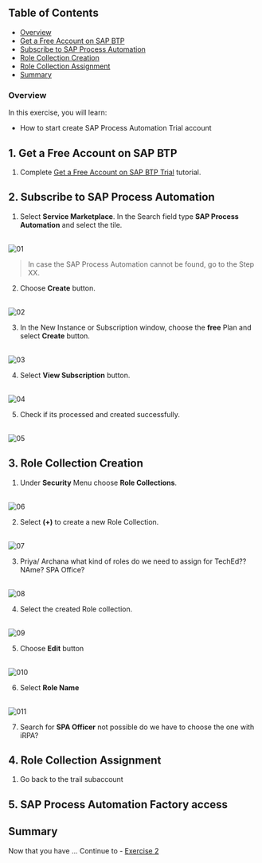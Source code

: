 ## Table of Contents
 - [Overview](#overview)
 - [Get a Free Account on SAP BTP](#AccountBTP)
 - [Subscribe to SAP Process Automation](#SPA)
 - [Role Collection Creation](#Role)
 - [Role Collection Assignment](#RoleCollection)
 - [Summary](#summary)

### Overview <a name="overview"></a>

In this exercise, you will learn:
- How to start create SAP Process Automation Trial account

## 1. Get a Free Account on SAP BTP <a name="AccountBTP"></a>

1. Complete [Get a Free Account on SAP BTP Trial](https://developers.sap.com/tutorials/hcp-create-trial-account.html) tutorial.

## 2. Subscribe to SAP Process Automation  <a name="SPA"></a>

1.	Select **Service Marketplace**. In the Search field type **SAP Process Automation** and select the tile.

<br>![01](./images/001.png)

> In case the SAP Process Automation cannot be found, go to the Step XX.

2. Choose **Create** button.

<br>![02](./images/002.png)

3. In the New Instance or Subscription window, choose the **free** Plan and select **Create** button.

<br>![03](./images/003.png)

4. Select **View Subscription** button.

<br>![04](./images/004.png)

5. Check if its processed and created successfully.

<br>![05](./images/005.png)

## 3. Role Collection Creation  <a name="Role"></a>

1. Under **Security** Menu choose **Role Collections**.

<br>![06](./images/006.png)

2. Select **(+)** to create a new Role Collection.

<br>![07](./images/007.png)

3. Priya/ Archana what kind of roles do we need to assign for TechEd?? NAme? SPA Office?

<br>![08](./images/008.png)

4. Select the created Role collection.

<br>![09](./images/009.png)

5. Choose **Edit** button

<br>![010](./images/010.png)

6. Select **Role Name**

<br>![011](./images/011.png)

7. Search for **SPA Officer** not possible do we have to choose the one with iRPA?


## 4. Role Collection Assignment  <a name="RoleCollection"></a>

 1. Go back to the trail subaccount

## 5. SAP Process Automation Factory access

## Summary  <a name="summary"></a>

Now that you have ...
Continue to - [Exercise 2](../ex2/README.md)
